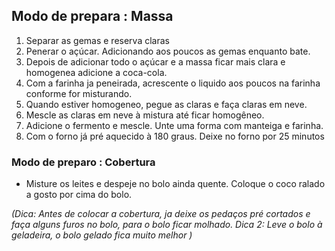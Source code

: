 ## Modo de prepara : Massa

 1. Separar as gemas e reserva claras
 2. Penerar o açúcar. Adicionando aos poucos as gemas enquanto bate.
 3. Depois de adicionar todo o açúcar e a massa ficar mais clara e homogenea adicione a coca-cola.
 4. Com a farinha ja peneirada, acrescente o liquido aos poucos na farinha conforme for misturando.
 5. Quando estiver homogeneo, pegue as claras e faça claras em neve.
 6. Mescle as claras em neve à mistura até ficar homogêneo.
 7. Adicione o fermento e mescle. Unte uma forma com manteiga e farinha. 
 8. Com o forno já pré aquecido à 180 graus. Deixe no forno por 25 minutos  

 ### Modo de preparo : Cobertura

 
* Misture os leites e despeje no bolo ainda quente. Coloque o coco ralado a gosto por cima do bolo.

<i> (Dica: Antes de colocar a cobertura, ja deixe os pedaços pré cortados e faça alguns furos no bolo, para o bolo ficar molhado. Dica 2: Leve o bolo à geladeira, o bolo gelado fica muito melhor )</i>
